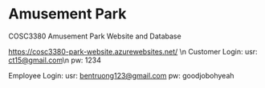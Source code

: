 # Amusement Park

COSC3380 Amusement Park Website and Database

https://cosc3380-park-website.azurewebsites.net/
\n
Customer Login:
usr: ct15@gmail.com\n
pw: 1234

Employee Login:
usr: bentruong123@gmail.com
pw: goodjobohyeah
